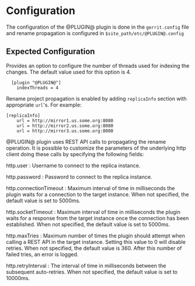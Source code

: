 Configuration
=============

The configuration of the @PLUGIN@ plugin is done in the `gerrit.config`
file and rename propagation is configured in `$site_path/etc/@PLUGIN@.config`

Expected Configuration
----------------------
Provides an option to configure the number of threads used for indexing
the changes. The default value used for this option is 4.

```
  [plugin "@PLUGIN@"]
    indexThreads = 4
```

Rename project propagation is enabled by adding `replicaInfo` section with appropriate
`url`'s. For example:
```
[replicaInfo]
    url = http://mirror1.us.some.org:8080
    url = http://mirror2.us.some.org:8080
    url = http://mirror3.us.some.org:8080
```

@PLUGIN@ plugin uses REST API calls to propagating the rename operation. It is possible to customize
the parameters of the underlying http client doing these calls by specifying the following fields:

http.user : Username to connect to the replica instance.

http.password : Password to connect to the replica instance.

http.connectionTimeout : Maximum interval of time in milliseconds the plugin waits for a connection
to the target instance. When not specified, the default value is set to 5000ms.

http.socketTimeout : Maximum interval of time in milliseconds the plugin waits for a response from
the target instance once the connection has been established. When not specified, the default value
is set to 5000ms.

http.maxTries : Maximum number of times the plugin should attempt when calling a REST API in the
target instance. Setting this value to 0 will disable retries. When not specified, the default value
is 360. After this number of failed tries, an error is logged.

http.retryInterval : The interval of time in milliseconds between the subsequent auto-retries. When
not specified, the default value is set to 10000ms.
